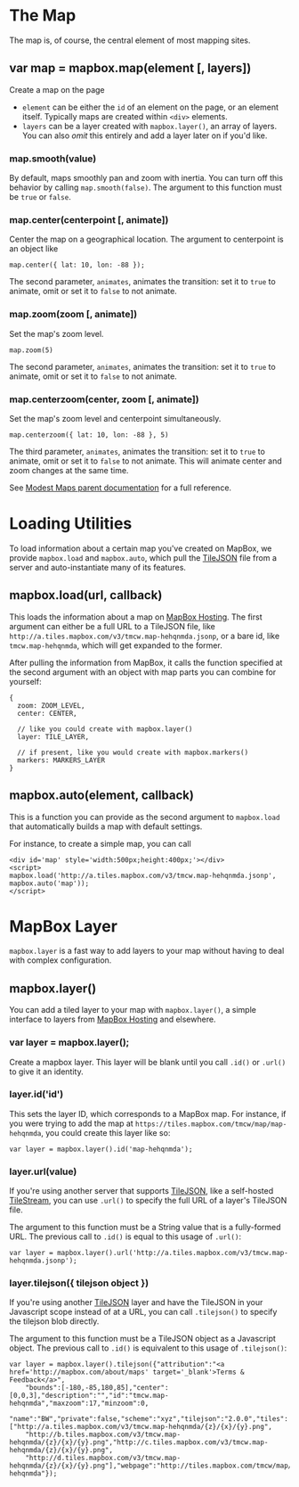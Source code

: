 # The Map

The map is, of course, the central element of most mapping sites.

## var map = mapbox.map(element [, layers])

Create a map on the page

* `element` can be either the `id` of an element on the page, or an element itself. Typically maps are created within `<div>` elements.
* `layers` can be a layer created with `mapbox.layer()`, an array of layers. You can also _omit_ this entirely and add a layer later on if you'd like.

### map.smooth(value)

By default, maps smoothly pan and zoom with inertia. You can turn off this behavior by calling `map.smooth(false)`.
The argument to this function must be `true` or `false`.

### map.center(centerpoint [, animate])

Center the map on a geographical location. The argument to centerpoint is an object like

    map.center({ lat: 10, lon: -88 });

The second parameter, `animates`, animates the transition: set it to `true` to animate, omit or set it to `false` to not animate.

### map.zoom(zoom [, animate])

Set the map's zoom level.

    map.zoom(5)

The second parameter, `animates`, animates the transition: set it to `true` to animate, omit or set it to `false` to not animate.

### map.centerzoom(center, zoom [, animate])

Set the map's zoom level and centerpoint simultaneously.

    map.centerzoom({ lat: 10, lon: -88 }, 5)

The third parameter, `animates`, animates the transition: set it to `true` to animate, omit or set it to `false` to not animate. This will animate center and zoom changes at the same time.

See [Modest Maps parent documentation](https://github.com/modestmaps/modestmaps-js/wiki) for a full reference.

# Loading Utilities

To load information about a certain map you've created on MapBox, we provide `mapbox.load` and
`mapbox.auto`, which pull the [TileJSON](http://mapbox.com/wax/tilejson.html) file from a server and
auto-instantiate many of its features.

## mapbox.load(url, callback)

This loads the information about a map on [MapBox Hosting](http://mapbox.com/tour/). The first argument can either be a full URL to a TileJSON file, like `http://a.tiles.mapbox.com/v3/tmcw.map-hehqnmda.jsonp`, or a bare id, like `tmcw.map-hehqnmda`, which will get expanded to the former.

After pulling the information from MapBox, it calls the function specified at the second argument with an object with map parts you can combine for yourself:

    {
      zoom: ZOOM_LEVEL,
      center: CENTER,

      // like you could create with mapbox.layer()
      layer: TILE_LAYER,

      // if present, like you would create with mapbox.markers()
      markers: MARKERS_LAYER 
    }

## mapbox.auto(element, callback)

This is a function you can provide as the second argument to `mapbox.load` that automatically builds a map with default settings.

For instance, to create a simple map, you can call

    <div id='map' style='width:500px;height:400px;'></div>
    <script>
    mapbox.load('http://a.tiles.mapbox.com/v3/tmcw.map-hehqnmda.jsonp', mapbox.auto('map'));
    </script>

# MapBox Layer

`mapbox.layer` is a fast way to add layers to your map without having to deal with complex configuration.

## mapbox.layer()

You can add a tiled layer to your map with `mapbox.layer()`, a simple interface to layers from [MapBox Hosting](http://mapbox.com/tour/) and elsewhere.

### var layer = mapbox.layer();

Create a mapbox layer. This layer will be blank until you call `.id()` or `.url()` to give it an identity.

### layer.id('id')

This sets the layer ID, which corresponds to a MapBox map. For instance, if you were trying to add the map at `https://tiles.mapbox.com/tmcw/map/map-hehqnmda`, you could create this layer like so:

    var layer = mapbox.layer().id('map-hehqnmda');

### layer.url(value)

If you're using another server that supports [TileJSON](https://github.com/mapbox/tilejson-spec), like a self-hosted [TileStream](https://github.com/mapbox/tilestream), you can use `.url()` to specify the full URL of a layer's TileJSON file.

The argument to this function must be a String value that is a fully-formed URL.
The previous call to `.id()` is equal to this usage of `.url()`:

    var layer = mapbox.layer().url('http://a.tiles.mapbox.com/v3/tmcw.map-hehqnmda.jsonp');

### layer.tilejson({ tilejson object })

If you're using another [TileJSON](https://github.com/mapbox/tilejson-spec) layer and have the TileJSON in your Javascript scope instead of at a URL, you can call `.tilejson()` to specify the tilejson blob directly.

The argument to this function must be a TileJSON object as a Javascript object.
The previous call to `.id()` is equivalent to this usage of `.tilejson()`:

    var layer = mapbox.layer().tilejson({"attribution":"<a href='http://mapbox.com/about/maps' target='_blank'>Terms & Feedback</a>",
        "bounds":[-180,-85,180,85],"center":[0,0,3],"description":"","id":"tmcw.map-hehqnmda","maxzoom":17,"minzoom":0,
        "name":"BW","private":false,"scheme":"xyz","tilejson":"2.0.0","tiles":["http://a.tiles.mapbox.com/v3/tmcw.map-hehqnmda/{z}/{x}/{y}.png",
        "http://b.tiles.mapbox.com/v3/tmcw.map-hehqnmda/{z}/{x}/{y}.png","http://c.tiles.mapbox.com/v3/tmcw.map-hehqnmda/{z}/{x}/{y}.png",
        "http://d.tiles.mapbox.com/v3/tmcw.map-hehqnmda/{z}/{x}/{y}.png"],"webpage":"http://tiles.mapbox.com/tmcw/map/map-hehqnmda"});
